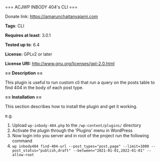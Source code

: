 === ACJWP INBODY 404's CLI ===

Donate link: https://iamarunchaitanyajami.com

**Tags**: CLI

**Requires at least**: 3.0.1

**Tested up to**: 6.4

**License:** GPLv2 or later

**License URI:** http://www.gnu.org/licenses/gpl-2.0.html

**== Description ==**

This plugin is useful to run custom cli that run a query on the posts table to find 404 in the body of each post type.

**== Installation ==**

This section describes how to install the plugin and get it working.

e.g.

1. Upload `wp-inbody-404.php` to the `/wp-content/plugins/` directory
2. Activate the plugin through the 'Plugins' menu in WordPress
3. Now login into you server and in root of the project run the following command
4. ``wp inbody404 find-404-url --post_types="post,page" --limit=1000 --post_status="publish,draft" --between="2021-01-01,2022-01-01" --allow-root``


